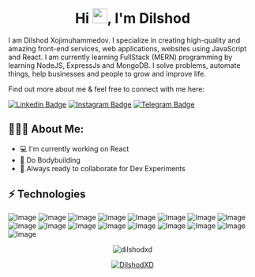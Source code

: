 <h1 align="center">Hi <img src="https://raw.githubusercontent.com/aemmadi/aemmadi/master/wave.gif" width="30px">, I'm Dilshod </h1>

I am Dilshod Xojimuhammedov. I specialize in creating high-quality and amazing front-end services, web applications, websites using JavaScript and React. I am currently learning FullStack (MERN) programming by learning NodeJS, ExpressJs and MongoDB. I solve problems, automate things, help businesses and people to grow and improve life.

Find out more about me & feel free to connect with me here:


[![Linkedin Badge](https://img.shields.io/badge/-Dilshod_Xojimuhammedov-blue?style=flat-square&logo=Linkedin&logoColor=white&link=https://www.linkedin.com/in/sukhrob-nuraliev-100845186/)](https://www.linkedin.com/in/dilshod-xojimuhammedov-843b00250/) 
[![Instagram Badge](https://img.shields.io/badge/-@Dilshod__Xojimuhammedov_-D7008A?style=flat-square&labelColor=D7008A&logo=Instagram&logoColor=white&link=https://www.instagram.com/Dilshod__Xojimuhammedov/)](https://www.instagram.com/dilshod__xojimuhammedov/)
[![Telegram Badge](https://img.shields.io/badge/@DilshodXD-2CA5E0?style=flat-square&logo=telegram&logoColor=white&link=https://t.me/DilshodXD)](https://t.me/DilshodXD) 
<a href="mailto:dilshodxdxd@gmail.com">
    <img src="https://img.shields.io/badge/@dilshodxdxd-c5221f?style=flat-square&logo=gmail&logoColor=white" alt="">
</a>


<h2 align="left">👨🏻‍💻 About Me:</h2>

- :computer: I'm currently working on React 
- :muscle: Do Bodybuilding
- :rocket: Always ready to collaborate for Dev Experiments

## ⚡ Technologies

![Image](https://img.shields.io/badge/-HTML5-E34F26?style=for-the-badge&logo=html5&logoColor=white)
![Image](https://img.shields.io/badge/-CSS3-1572B6?style=for-the-badge&logo=css3)
![Image](https://img.shields.io/badge/JavaScript-323330?style=for-the-badge&logo=javascript&logoColor=F7DF1E)
![Image](https://img.shields.io/badge/TypeScript-007ACC?style=for-the-badge&logo=typescript&logoColor=white)
![Image](https://img.shields.io/badge/React-20232A?style=for-the-badge&logo=react&logoColor=61DAFB)
![Image](https://img.shields.io/badge/React_Router-CA4245?style=for-the-badge&logo=react-router&logoColor=white)
![Image](https://img.shields.io/badge/next.js-000000?style=for-the-badge&logo=nextdotjs&logoColor=white)
![Image](https://img.shields.io/badge/Node.js-339933?style=for-the-badge&logo=nodedotjs&logoColor=white)
![Image](https://img.shields.io/badge/Express.js-000000?style=for-the-badge&logo=express&logoColor=white)
![Image](https://img.shields.io/badge/MongoDB-4EA94B?style=for-the-badge&logo=mongodb&logoColor=white)
![Image](https://img.shields.io/badge/Postman-FF6C37?style=for-the-badge&logo=Postman&logoColor=white)
![Image](https://img.shields.io/badge/Sass-CC6699?style=for-the-badge&logo=sass&logoColor=white)
![Image](https://img.shields.io/badge/Tailwind_CSS-38B2AC?style=for-the-badge&logo=tailwind-css&logoColor=white)
![Image](https://img.shields.io/badge/-Bootstrap-563D7C?style=for-the-badge&logo=bootstrap)
![Image](https://img.shields.io/badge/GIT-E44C30?style=for-the-badge&logo=git&logoColor=white)
![Image](https://img.shields.io/badge/Figma-F24E1E?style=for-the-badge&logo=figma&logoColor=white)
![Image](https://img.shields.io/badge/Adobe%20Photoshop-31A8FF?style=for-the-badge&logo=Adobe%20Photoshop&logoColor=black)


<p align="center"> <img src="https://github-readme-stats.vercel.app/api?username=dilshodxd&show_icons=true&theme=gotham" alt="dilshodxd" />


<p align="center">
  <a href="https://github-profile-trophy.vercel.app/?username=dilshodxd&theme=onestar"
    ><img
      src="https://github-profile-trophy.vercel.app/?username=dilshodxd&theme=onestar&row=1&margin-w=15&margin-h=35&no-bg=true"
      alt="DilshodXD"
  /></a>
</p>

